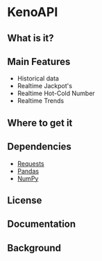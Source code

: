 # KenoAPI

## What is it?

## Main Features
* Historical data
* Realtime Jackpot's
* Realtime Hot-Cold Number
* Realtime Trends

## Where to get it

## Dependencies
* [Requests](https://github.com/psf/requests)
* [Pandas](https://github.com/pandas-dev/pandas)
* [NumPy](https://github.com/numpy/numpy)

## License

## Documentation

## Background

